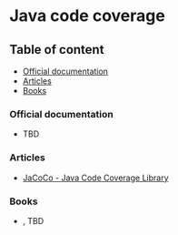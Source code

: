# Java code coverage


## Table of content

- [Official documentation](#official-documentation)
- [Articles](#articles)
- [Books](#books)


### Official documentation

- []() TBD


### Articles

- [JaCoCo - Java Code Coverage Library](https://www.jacoco.org/jacoco/trunk/index.html)


### Books

- <name>, <author> TBD
